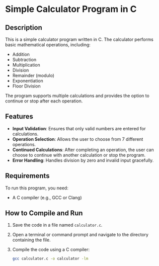 # Simple Calculator Program in C

## Description
This is a simple calculator program written in C. The calculator performs basic mathematical operations, including:

- Addition
- Subtraction
- Multiplication
- Division
- Remainder (modulo)
- Exponentiation
- Floor Division

The program supports multiple calculations and provides the option to continue or stop after each operation.

## Features
- **Input Validation**: Ensures that only valid numbers are entered for calculations.
- **Operation Selection**: Allows the user to choose from 7 different operations.
- **Continued Calculations**: After completing an operation, the user can choose to continue with another calculation or stop the program.
- **Error Handling**: Handles division by zero and invalid input gracefully.

## Requirements
To run this program, you need:
- A C compiler (e.g., GCC or Clang)

## How to Compile and Run

1. Save the code in a file named `calculator.c`.

2. Open a terminal or command prompt and navigate to the directory containing the file.

3. Compile the code using a C compiler:

   ```bash
   gcc calculator.c -o calculator -lm
